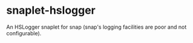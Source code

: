 snaplet-hslogger
================

An HSLogger snaplet for snap (snap's logging facilities are poor and not configurable).
